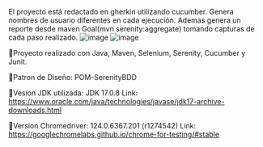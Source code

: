 El proyecto está redactado en gherkin utilizando cucumber.
Genera nombres de usuario diferentes en cada ejecución.
Ademas genera un reporte desde maven Goal(mvn serenity:aggregate) tomando capturas de cada paso realizado.
![image](https://github.com/BrandLuna/prueba_automation-encora-bl/assets/85650103/b17fbad9-7e9d-41ff-bb29-4c1862713dc4)
![image](https://github.com/BrandLuna/prueba_automation-encora-bl/assets/85650103/7e0a76fd-18f4-4909-9246-f8fb61e09e47)

📘Proyecto realizado con Java, Maven, Selenium, Serenity, Cucumber y Junit.

📘Patron de Diseño: POM-SerenityBDD   

📝Vesion JDK utilizada:
JDK 17.0.8
Link: https://www.oracle.com/java/technologies/javase/jdk17-archive-downloads.html

📝Version Chromedriver:
124.0.6367.201 (r1274542)
Link: https://googlechromelabs.github.io/chrome-for-testing/#stable





